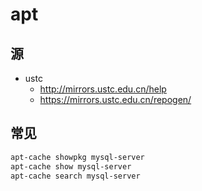 # apt

## 源

- ustc
    - http://mirrors.ustc.edu.cn/help
    - https://mirrors.ustc.edu.cn/repogen/

## 常见

```sh
apt-cache showpkg mysql-server
apt-cache show mysql-server
apt-cache search mysql-server
```
